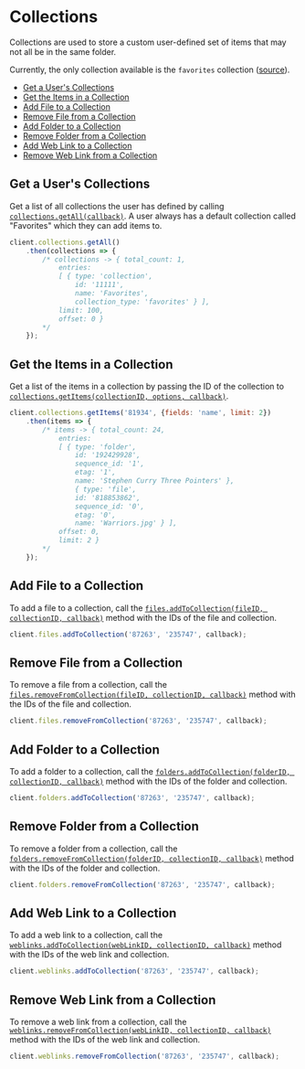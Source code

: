 Collections
===========

Collections are used to store a custom user-defined set of items that may not
all be in the same folder.

Currently, the only collection available is the `favorites` collection ([source](https://box.dev/reference/resources/collection/)).

<!-- START doctoc generated TOC please keep comment here to allow auto update -->
<!-- DON'T EDIT THIS SECTION, INSTEAD RE-RUN doctoc TO UPDATE -->


- [Get a User's Collections](#get-a-users-collections)
- [Get the Items in a Collection](#get-the-items-in-a-collection)
- [Add File to a Collection](#add-file-to-a-collection)
- [Remove File from a Collection](#remove-file-from-a-collection)
- [Add Folder to a Collection](#add-folder-to-a-collection)
- [Remove Folder from a Collection](#remove-folder-from-a-collection)
- [Add Web Link to a Collection](#add-web-link-to-a-collection)
- [Remove Web Link from a Collection](#remove-web-link-from-a-collection)

<!-- END doctoc generated TOC please keep comment here to allow auto update -->

Get a User's Collections
------------------------

Get a list of all collections the user has defined by calling [`collections.getAll(callback)`](http://opensource.box.com/box-node-sdk/jsdoc/Collections.html#getAll).
A user always has a default collection called "Favorites" which they can add
items to.

<!-- sample get_collections -->
```js
client.collections.getAll()
	.then(collections => {
		/* collections -> { total_count: 1,
			entries: 
			[ { type: 'collection',
				id: '11111',
				name: 'Favorites',
				collection_type: 'favorites' } ],
			limit: 100,
			offset: 0 }
		*/
	});
```

Get the Items in a Collection
-----------------------------

Get a list of the items in a collection by passing the ID of the collection to
[`collections.getItems(collectionID, options, callback)`](http://opensource.box.com/box-node-sdk/jsdoc/Collections.html#getItems).

<!-- sample get_collections_id_items -->
```js
client.collections.getItems('81934', {fields: 'name', limit: 2})
	.then(items => {
		/* items -> { total_count: 24,
			entries: 
			[ { type: 'folder',
				id: '192429928',
				sequence_id: '1',
				etag: '1',
				name: 'Stephen Curry Three Pointers' },
				{ type: 'file',
				id: '818853862',
				sequence_id: '0',
				etag: '0',
				name: 'Warriors.jpg' } ],
			offset: 0,
			limit: 2 }
		*/
	});
```

Add File to a Collection
------------------------

To add a file to a collection, call the
[`files.addToCollection(fileID, collectionID, callback)`](http://opensource.box.com/box-node-sdk/jsdoc/Files.html#addToCollection)
method with the IDs of the file and collection.

<!-- sample put_files_id add_to_collection -->
```js
client.files.addToCollection('87263', '235747', callback);
```

Remove File from a Collection
-----------------------------

To remove a file from a collection, call the
[`files.removeFromCollection(fileID, collectionID, callback)`](http://opensource.box.com/box-node-sdk/jsdoc/Files.html#removeFromCollection)
method with the IDs of the file and collection.

<!-- sample put_files_id remove_from_collection -->
```js
client.files.removeFromCollection('87263', '235747', callback);
```

Add Folder to a Collection
--------------------------

To add a folder to a collection, call the
[`folders.addToCollection(folderID, collectionID, callback)`](http://opensource.box.com/box-node-sdk/jsdoc/Folders.html#addToCollection)
method with the IDs of the folder and collection.

<!-- sample put_folders_id add_to_collection -->
```js
client.folders.addToCollection('87263', '235747', callback);
```

Remove Folder from a Collection
-------------------------------

To remove a folder from a collection, call the
[`folders.removeFromCollection(folderID, collectionID, callback)`](http://opensource.box.com/box-node-sdk/jsdoc/Folders.html#removeFromCollection)
method with the IDs of the folder and collection.

<!-- sample put_folders_id remove_from_collection -->
```js
client.folders.removeFromCollection('87263', '235747', callback);
```

Add Web Link to a Collection
----------------------------

To add a web link to a collection, call the
[`weblinks.addToCollection(webLinkID, collectionID, callback)`](http://opensource.box.com/box-node-sdk/jsdoc/WebLinks.html#addToCollection)
method with the IDs of the web link and collection.

<!-- sample put_web_links_id add_to_collection -->
```js
client.weblinks.addToCollection('87263', '235747', callback);
```

Remove Web Link from a Collection
---------------------------------

To remove a web link from a collection, call the
[`weblinks.removeFromCollection(webLinkID, collectionID, callback)`](http://opensource.box.com/box-node-sdk/jsdoc/WebLinks.html#removeFromCollection)
method with the IDs of the web link and collection.

<!-- sample put_web_links_id remove_from_collection -->
```js
client.weblinks.removeFromCollection('87263', '235747', callback);
```
